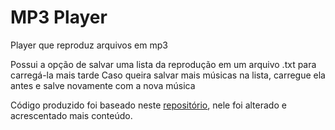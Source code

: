 # MP3 Player
Player que reproduz arquivos em mp3

Possui a opção de salvar uma lista da reprodução em um arquivo .txt para carregá-la mais tarde
Caso queira salvar mais músicas na lista, carregue ela antes e salve novamente com a nova música

Código produzido foi baseado neste [repositório](https://github.com/flatplanet/Intro-To-TKinter-Youtube-Course/blob/master/player.py), nele foi alterado e acrescentado mais conteúdo.